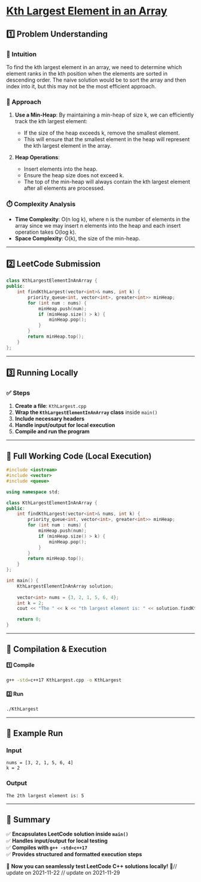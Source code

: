# **[Kth Largest Element in an Array](https://leetcode.com/problems/kth-largest-element-in-an-array/description/)**  

## **1️⃣ Problem Understanding**  
### **📌 Intuition**  
To find the kth largest element in an array, we need to determine which element ranks in the kth position when the elements are sorted in descending order. The naive solution would be to sort the array and then index into it, but this may not be the most efficient approach. 

### **🚀 Approach**  
1. **Use a Min-Heap**: By maintaining a min-heap of size k, we can efficiently track the kth largest element:
   - If the size of the heap exceeds k, remove the smallest element.
   - This will ensure that the smallest element in the heap will represent the kth largest element in the array.
   
2. **Heap Operations**: 
   - Insert elements into the heap.
   - Ensure the heap size does not exceed k.
   - The top of the min-heap will always contain the kth largest element after all elements are processed.

### **⏱️ Complexity Analysis**  
- **Time Complexity**: O(n log k), where n is the number of elements in the array since we may insert n elements into the heap and each insert operation takes O(log k).  
- **Space Complexity**: O(k), the size of the min-heap.

---  

## **2️⃣ LeetCode Submission**  
```cpp
class KthLargestElementInAnArray {
public:
    int findKthLargest(vector<int>& nums, int k) {
        priority_queue<int, vector<int>, greater<int>> minHeap;
        for (int num : nums) {
            minHeap.push(num);
            if (minHeap.size() > k) {
                minHeap.pop();
            }
        }
        return minHeap.top();
    }
};
```  

---  

## **3️⃣ Running Locally**  
### **✅ Steps**  
1. **Create a file**: `KthLargest.cpp`  
2. **Wrap the `KthLargestElementInAnArray` class** inside `main()`  
3. **Include necessary headers**  
4. **Handle input/output for local execution**  
5. **Compile and run the program**  

---  

## **📝 Full Working Code (Local Execution)**  
```cpp
#include <iostream>
#include <vector>
#include <queue>

using namespace std;

class KthLargestElementInAnArray {
public:
    int findKthLargest(vector<int>& nums, int k) {
        priority_queue<int, vector<int>, greater<int>> minHeap;
        for (int num : nums) {
            minHeap.push(num);
            if (minHeap.size() > k) {
                minHeap.pop();
            }
        }
        return minHeap.top();
    }
};

int main() {
    KthLargestElementInAnArray solution;
    
    vector<int> nums = {3, 2, 1, 5, 6, 4};
    int k = 2;
    cout << "The " << k << "th largest element is: " << solution.findKthLargest(nums, k) << endl;

    return 0;
}
```  

---  

## **🔧 Compilation & Execution**  
#### **1️⃣ Compile**  
```bash
g++ -std=c++17 KthLargest.cpp -o KthLargest
```  

#### **2️⃣ Run**  
```bash
./KthLargest
```  

---  

## **🎯 Example Run**  
### **Input**  
```
nums = [3, 2, 1, 5, 6, 4]
k = 2
```  
### **Output**  
```
The 2th largest element is: 5
```  

---  

## **📌 Summary**  
✅ **Encapsulates LeetCode solution inside `main()`**  
✅ **Handles input/output for local testing**  
✅ **Compiles with `g++ -std=c++17`**  
✅ **Provides structured and formatted execution steps**  

🚀 **Now you can seamlessly test LeetCode C++ solutions locally!** 🚀// update on 2021-11-22
// update on 2021-11-29
